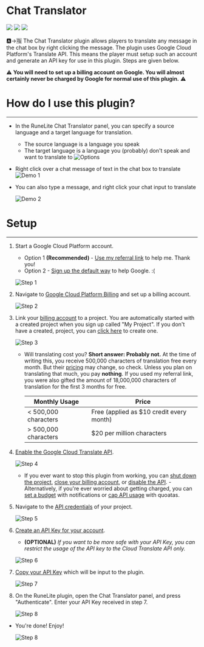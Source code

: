# Chat Translator

[![](https://img.shields.io/endpoint?url=https://i.pluginhub.info/shields/rank/author/Spencer_Imbleau)](https://runelite.net/plugin-hub) [![](https://img.shields.io/endpoint?url=https://i.pluginhub.info/shields/rank/plugin/chat-translator)](https://runelite.net/plugin-hub) [![](https://img.shields.io/endpoint?url=https://i.pluginhub.info/shields/installs/plugin/chat-translator)](https://runelite.net/plugin-hub) 

🅰️->🈯️ The Chat Translator plugin allows players to translate any message in the chat box by right clicking the message. The plugin uses Google Cloud Platform's Translate API. This means the player must setup such an account and generate an API key for use in this plugin. Steps are given below.

:warning: **You will need to set up a billing account on Google. You will almost certainly never be charged by Google for normal use of this plugin.** :warning:

# How do I use this plugin?
---
  - In the RuneLite Chat Translator panel, you can specify a source language and a target language for translation.
    - The source language is a language you speak
    - The target language is a language you (probably) don't speak and want to translate to
    ![Options](https://imbleau.com/runelite/options.png?v=1.2)

  - Right click over a chat message of text in the chat box to translate
    ![Demo 1](https://imbleau.com/runelite/demo1.gif?v=1.2)

  - You can also type a message, and right click your chat input to translate

    ![Demo 2](https://imbleau.com/runelite/demo2.gif?v=1.2)

# Setup
---
  1. Start a Google Cloud Platform account.
     - Option 1 **(Recommended)** - [Use my referral link](http://imbleau.com/google-refer) to help me. Thank you!
     - Option 2 - [Sign up the default way](https://console.cloud.google.com/freetrial) to help Google. :(
  
     ![Step 1](https://imbleau.com/runelite/step1.png?v=1.1)

  2. Navigate to [Google Cloud Platform Billing](https://console.cloud.google.com/billing) and set up a billing account.
    
     ![Step 2](https://imbleau.com/runelite/step2.png?v=1.1)

  3. Link your [billing account](https://console.cloud.google.com/billing) to a project. You are automatically started with a created project when you sign up called "My Project". If you don't have a created, project, you can [click here](https://console.cloud.google.com/projectcreate) to create one.
    
     ![Step 3](https://imbleau.com/runelite/step3.png?v=1.1)
     - Will translating cost you? **Short answer: Probably not.**
     At the time of writing this, you receive 500,000 characters of translation free every month. But their [pricing](https://cloud.google.com/translate/pricing) may change, so check. Unless you plan on translating that much, you pay __nothing__. If you used my referral link, you were also gifted the amount of 18,000,000 characters of translation for the first 3 months for free.

        | Monthly Usage | Price |
        | ------ | ----- |
        | < 500,000 characters | Free (applied as $10 credit every month) |
        | > 500,000 characters | $20 per million characters |

  4. [Enable the Google Cloud Translate API](https://console.cloud.google.com/flows/enableapi?apiid=translate.googleapis.com).
    
     ![Step 4](https://imbleau.com/runelite/step4.png?v=1.1)
     - If you ever want to stop this plugin from working, you can [shut down the project](https://cloud.google.com/resource-manager/docs/creating-managing-projects#shutting_down_projects), [close your billing account](https://cloud.google.com/billing/docs/how-to/manage-billing-account#close_a_billing_account), or [disable the API](https://cloud.google.com/service-usage/docs/enable-disable#disabling).
    - Alternatively, if you're ever worried about getting charged, you can [set a budget](https://cloud.google.com/billing/docs/how-to/budgets) with notifications or [cap API usage](https://cloud.google.com/apis/docs/capping-api-usage) with quoatas. 
    
    
  5. Navigate to the [API credentials](https://console.cloud.google.com/apis/credentials) of your project.
    
     ![Step 5](https://imbleau.com/runelite/step5.png?v=1.1)

  6. [Create an API Key for your account](https://console.cloud.google.com/apis/credentials/key).
     - **(OPTIONAL)** *If you want to be more safe with your API Key, you can restrict the usage of the API key to the Cloud Translate API only.*
     
     ![Step 6](https://imbleau.com/runelite/step6.png?v=1.1)
    
  7. [Copy your API Key](https://console.cloud.google.com/apis/credentials) which will be input to the plugin.
    
     ![Step 7](https://imbleau.com/runelite/step7.png?v=1.1)

  8. On the RuneLite plugin, open the Chat Translator panel, and press "Authenticate". Enter your API Key received in step 7.
    
     ![Step 8](https://imbleau.com/runelite/step8.png?v=1.1)
     
  - You're done! Enjoy!

    ![Step 8](https://imbleau.com/runelite/done.png?v=1.1)
